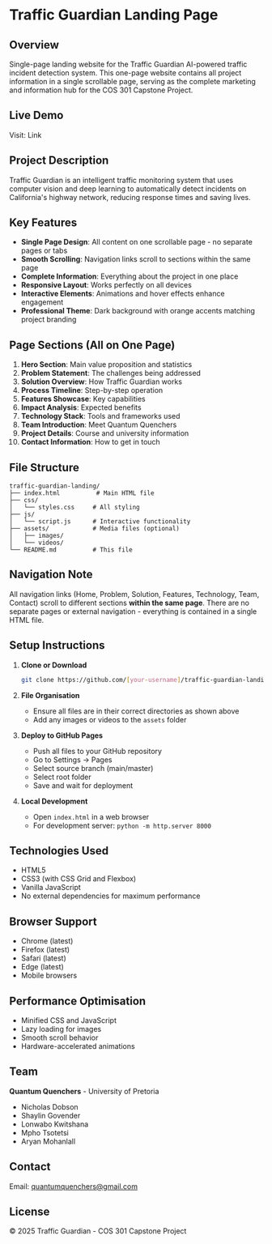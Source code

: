 # Traffic Guardian Landing Page

## Overview
Single-page landing website for the Traffic Guardian AI-powered traffic incident detection system. This one-page website contains all project information in a single scrollable page, serving as the complete marketing and information hub for the COS 301 Capstone Project.

## Live Demo
Visit: Link

## Project Description
Traffic Guardian is an intelligent traffic monitoring system that uses computer vision and deep learning to automatically detect incidents on California's highway network, reducing response times and saving lives.

## Key Features
- **Single Page Design**: All content on one scrollable page - no separate pages or tabs
- **Smooth Scrolling**: Navigation links scroll to sections within the same page
- **Complete Information**: Everything about the project in one place
- **Responsive Layout**: Works perfectly on all devices
- **Interactive Elements**: Animations and hover effects enhance engagement
- **Professional Theme**: Dark background with orange accents matching project branding

## Page Sections (All on One Page)
1. **Hero Section**: Main value proposition and statistics
2. **Problem Statement**: The challenges being addressed
3. **Solution Overview**: How Traffic Guardian works
4. **Process Timeline**: Step-by-step operation
5. **Features Showcase**: Key capabilities
6. **Impact Analysis**: Expected benefits
7. **Technology Stack**: Tools and frameworks used
8. **Team Introduction**: Meet Quantum Quenchers
9. **Project Details**: Course and university information
10. **Contact Information**: How to get in touch

## File Structure
```
traffic-guardian-landing/
├── index.html          # Main HTML file
├── css/
│   └── styles.css     # All styling
├── js/
│   └── script.js      # Interactive functionality
├── assets/            # Media files (optional)
│   ├── images/
│   └── videos/
└── README.md          # This file
```

## Navigation Note
All navigation links (Home, Problem, Solution, Features, Technology, Team, Contact) scroll to different sections **within the same page**. There are no separate pages or external navigation - everything is contained in a single HTML file.

## Setup Instructions

1. **Clone or Download**
   ```bash
   git clone https://github.com/[your-username]/traffic-guardian-landing.git
   ```

2. **File Organisation**
   - Ensure all files are in their correct directories as shown above
   - Add any images or videos to the `assets` folder

3. **Deploy to GitHub Pages**
   - Push all files to your GitHub repository
   - Go to Settings → Pages
   - Select source branch (main/master)
   - Select root folder
   - Save and wait for deployment

4. **Local Development**
   - Open `index.html` in a web browser
   - For development server: `python -m http.server 8000`

## Technologies Used
- HTML5
- CSS3 (with CSS Grid and Flexbox)
- Vanilla JavaScript
- No external dependencies for maximum performance

## Browser Support
- Chrome (latest)
- Firefox (latest)
- Safari (latest)
- Edge (latest)
- Mobile browsers

## Performance Optimisation
- Minified CSS and JavaScript
- Lazy loading for images
- Smooth scroll behavior
- Hardware-accelerated animations

## Team
**Quantum Quenchers** - University of Pretoria
- Nicholas Dobson
- Shaylin Govender
- Lonwabo Kwitshana
- Mpho Tsotetsi
- Aryan Mohanlall

## Contact
Email: quantumquenchers@gmail.com

## License
© 2025 Traffic Guardian - COS 301 Capstone Project
